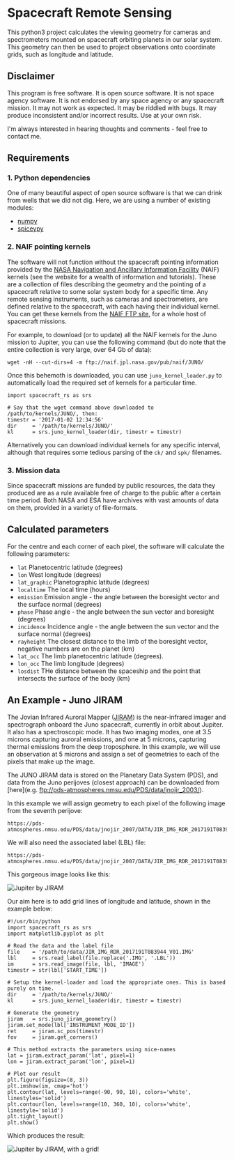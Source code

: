 # Spacecraft Remote Sensing 

This python3 project calculates the viewing geometry for cameras and spectrometers mounted on spacecraft orbiting planets in our solar system. This geometry can then be used to project observations onto coordinate grids, such as longitude and latitude. 

## Disclaimer 

This program is free software. It is open source software. It is not space agency software. It is not endorsed by any space agency or any spacecraft mission. It may not work as expected. It may be riddled with bugs. It may produce inconsistent and/or incorrect results. Use at your own risk. 

I'm always interested in hearing thoughts and comments - feel free to contact me. 

## Requirements 

### 1. Python dependencies 

One of many beautiful aspect of open source software is that we can drink from wells that we did not dig. Here, we are using a number of existing modules: 
* [numpy](http://www.numpy.org/)
* [spiceypy](https://github.com/AndrewAnnex/SpiceyPy)


### 2. NAIF pointing kernels

The software will not function without the spacecraft pointing information provided by the [NASA Navigation and Ancillary Information Facility](https://naif.jpl.nasa.gov/naif/) (NAIF) kernels (see the website for a wealth of information and tutorials). These are a collection of files describing the geometry and the pointing of a spacecraft relative to some solar system body for a specific time. Any remote sensing instruments, such as cameras and spectrometers, are defined relative to the spacecraft, with each having their individual kernel. You can get these kernels from the [NAIF FTP site](ftp://naif.jpl.nasa.gov/pub/naif/), for a whole host of spacecraft missions. 

For example, to download (or to update) all the NAIF kernels for the Juno mission to Jupiter,  you can use the following command (but do note that the entire collection is very large, over 64 Gb of data):

```
wget -nH --cut-dirs=4 -m ftp://naif.jpl.nasa.gov/pub/naif/JUNO/
```
Once this behemoth is downloaded, you can use `juno_kernel_loader.py` to automatically load the required set of kernels for a particular time. 

```
import spacecraft_rs as srs

# Say that the wget command above downloaded to /path/to/kernels/JUNO/, then:
timestr = '2017-01-02 12:34:56'
dir     = '/path/to/kernels/JUNO/'
kl      = srs.juno_kernel_loader(dir, timestr = timestr)
```

Alternatively you can download individual kernels for any specific interval, although that requires some tedious parsing of the `ck/` and `spk/` filenames. 

### 3. Mission data

Since spacecraft missions are funded by public resources, the data they produced are as a rule available free of charge to the public after a certain time period. Both NASA and ESA have archives with vast amounts of data on them, provided in a variety of file-formats. 


## Calculated parameters

For the centre and each corner of each pixel, the software will calculate the following parameters: 

* `lat` Planetocentric latitude (degrees)
* `lon` West longitude (degrees)
* `lat_graphic` Planetographic latitude (degrees)
* `localtime` The local time (hours) 
* `emission` Emission angle - the angle between the boresight vector and the surface normal (degrees)
* `phase` Phase angle - the angle between the sun vector and boresight (degrees)
* `incidence` Incidence angle - the angle between the sun vector and the surface normal (degrees)
* `rayheight` The closest distance to the limb of the boresight vector, negative numbers are on the planet (km) 
* `lat_occ` The limb planetocentric latitude (degrees).  
* `lon_occ` The limb longitude (degrees)
* `losdist` THe distance between the spaceship and the point that intersects the surface of the body (km)

## An Example - Juno JIRAM

The Jovian Infrared Auroral Mapper ([JIRAM](http://www.iaps.inaf.it/solarsystem/jiram/about-jiram/)) is the near-infrared imager and spectrograph onboard the Juno spacecraft, currently in orbit about Jupiter. It also has a spectroscopic mode. It has two imaging modes, one at 3.5 microns capturing auroral emissions, and one at 5 microns, capturing thermal emissions from the deep troposphere. In this example, we will use an observation at 5 microns and assign a set of geometries to each of the pixels that make up the image. 

The JUNO JIRAM data is stored on the Planetary Data System (PDS), and data from the Juno perijoves (closest approach) can be downloaded from [here](e.g. ftp://pds-atmospheres.nmsu.edu/PDS/data/jnojir_2003/). 

In this example we will assign geometry to each pixel of the following image from the seventh perijove:

```
https://pds-atmospheres.nmsu.edu/PDS/data/jnojir_2007/DATA/JIR_IMG_RDR_2017191T083944_V01.IMG
```

We will also need the associated label (LBL) file:

```
https://pds-atmospheres.nmsu.edu/PDS/data/jnojir_2007/DATA/JIR_IMG_RDR_2017191T083944_V01.LBL
```

This gorgeous image looks like this:

![Jupiter by JIRAM](https://github.com/henrikmelin/spacecraft_rs/blob/master/resources/JIR_IMG_RDR_2017191T083944_V01.IMG.png)

Our aim here is to add grid lines of longitude and latitude, shown in the example below: 

```
#!/usr/bin/python
import spacecraft_rs as srs
import matplotlib.pyplot as plt

# Read the data and the label file
file    = '/path/to/data/JIR_IMG_RDR_2017191T083944_V01.IMG'
lbl     = srs.read_label(file.replace('.IMG', '.LBL'))
im      = srs.read_image(file, lbl, 'IMAGE')
timestr = str(lbl['START_TIME'])

# Setup the kernel-loader and load the appropriate ones. This is based purely on time.
dir     = '/path/to/kernels/JUNO/'
kl      = srs.juno_kernel_loader(dir, timestr = timestr)

# Generate the geometry
jiram   = srs.juno_jiram_geometry()
jiram.set_mode(lbl['INSTRUMENT_MODE_ID'])
ret     = jiram.sc_pos(timestr)
fov     = jiram.get_corners()

# This method extracts the parameters using nice-names
lat = jiram.extract_param('lat', pixel=1)
lon = jiram.extract_param('lon', pixel=1)

# Plot our result
plt.figure(figsize=(8, 3))
plt.imshow(im, cmap='hot')
plt.contour(lat, levels=range(-90, 90, 10), colors='white', linestyles='solid')
plt.contour(lon, levels=range(10, 360, 10), colors='white', linestyle='solid')
plt.tight_layout()
plt.show()
```

Which produces the result: 

![Jupiter by JIRAM, with a grid!](https://github.com/henrikmelin/spacecraft_rs/blob/master/resources/JIR_IMG_RDR_2017191T083944_V01_grid.png)










